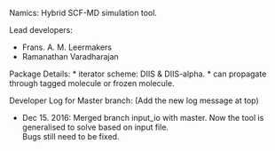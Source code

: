 Namics:
Hybrid SCF-MD simulation tool.


Lead developers:
*	Frans. A. M. Leermakers
*	Ramanathan Varadharajan


Package Details:
	*	iterator scheme: DIIS & DIIS-alpha.
	*	can propagate through tagged molecule or frozen molecule.


Developer Log for Master branch:  (Add the new log message at top)
* Dec 15. 2016: 		Merged branch input_io with master.  Now the tool is generalised to solve based on input file.	
						Bugs still need to be fixed. 